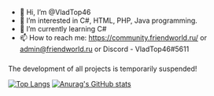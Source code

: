 - 👋 Hi, I’m @VladTop46
- 👀 I’m interested in C#, HTML, PHP, Java programming.
- 🌱 I’m currently learning C#
- 📫 How to reach me: https://community.friendworld.ru/ or admin@friendworld.ru or Discord - VladTop46#5611

###
The development of all projects is temporarily suspended!

[![Top Langs](https://github-readme-stats.vercel.app/api/top-langs/?username=VladTop46)](https://github.com/VladTop46)
[![Anurag's GitHub stats](https://github-readme-stats.vercel.app/api?username=VladTop46&theme=dark)](https://github.com/VladTop46)
